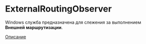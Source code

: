 # ExternalRoutingObserver

Windows служба предназначена для слежения за выполнением __Внешней маршрутизации__.

[Описание](https://github.com/lobkovs/ExternalRoutingObserver/wiki)
